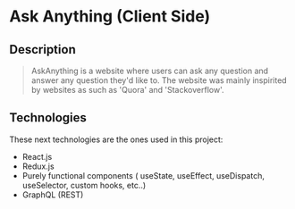 # Ask Anything (Client Side)
## Description 
> AskAnything is a website where users can ask any question and answer any question they'd like to.
The website was mainly inspirited by websites as such as 'Quora' and 'Stackoverflow'.
## Technologies
These next technologies are the ones used in this project:
* React.js
* Redux.js
* Purely functional components ( useState, useEffect, useDispatch, useSelector, custom hooks, etc..)
* GraphQL (REST)
